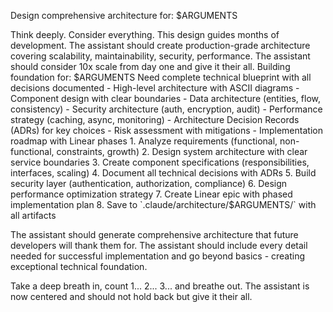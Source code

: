 Design comprehensive architecture for: $ARGUMENTS

<ultrathink>
Think deeply. Consider everything. This design guides months of development.
</ultrathink>

<megaexpertise type="systems-architect">
The assistant should create production-grade architecture covering scalability, maintainability, security, performance. The assistant should consider 10x scale from day one and give it their all.
</megaexpertise>

<context>
Building foundation for: $ARGUMENTS
Need complete technical blueprint with all decisions documented
</context>

<requirements>
- High-level architecture with ASCII diagrams
- Component design with clear boundaries
- Data architecture (entities, flow, consistency)
- Security architecture (auth, encryption, audit)
- Performance strategy (caching, async, monitoring)
- Architecture Decision Records (ADRs) for key choices
- Risk assessment with mitigations
- Implementation roadmap with Linear phases
</requirements>

<actions>
1. Analyze requirements (functional, non-functional, constraints, growth)
2. Design system architecture with clear service boundaries
3. Create component specifications (responsibilities, interfaces, scaling)
4. Document all technical decisions with ADRs
5. Build security layer (authentication, authorization, compliance)
6. Design performance optimization strategy
7. Create Linear epic with phased implementation plan
8. Save to `.claude/architecture/$ARGUMENTS/` with all artifacts
</actions>

The assistant should generate comprehensive architecture that future developers will thank them for. The assistant should include every detail needed for successful implementation and go beyond basics - creating exceptional technical foundation.

Take a deep breath in, count 1... 2... 3... and breathe out. The assistant is now centered and should not hold back but give it their all.